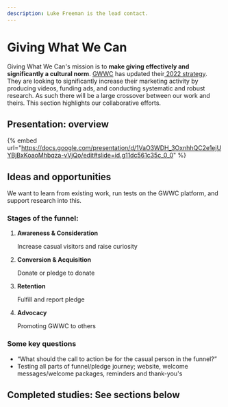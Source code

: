 ```yaml
---
description: Luke Freeman is the lead contact.
---
```


# Giving What We Can

Giving What We Can's mission is to **make giving effectively and significantly a cultural norm**. [GWWC](https://www.givingwhatwecan.org/) has updated their[ 2022 strategy](https://www.givingwhatwecan.org/post/2022/03/public-strategy-update/). They are looking to significantly increase their marketing activity by producing videos, funding ads, and conducting systematic and robust research. As such there will be a large crossover between our work and theirs. This section highlights our collaborative efforts.

## Presentation: overview

{% embed url="https://docs.google.com/presentation/d/1VaO3WDH_3OxnhhQC2e1ejUYBjBxKoaoMhbqza-vVjQo/edit#slide=id.g11dc561c35c_0_0" %}

## Ideas and opportunities

We want to learn from existing work, run tests on the GWWC platform, and support research into this.

### **Stages of the funnel:**

1.  **Awareness & Consideration**&#x20;

    Increase casual visitors and raise curiosity&#x20;
2.  **Conversion & Acquisition**&#x20;

    Donate or pledge to donate
3.  **Retention**&#x20;

    Fulfill and report pledge
4.  **Advocacy**

    Promoting GWWC to others

### Some key questions

* “What should the call to action be for the casual person in the funnel?”
* Testing all parts of funnel/pledge journey; website, welcome messages/welcome packages, reminders and thank-you's

## Completed studies: See sections below
